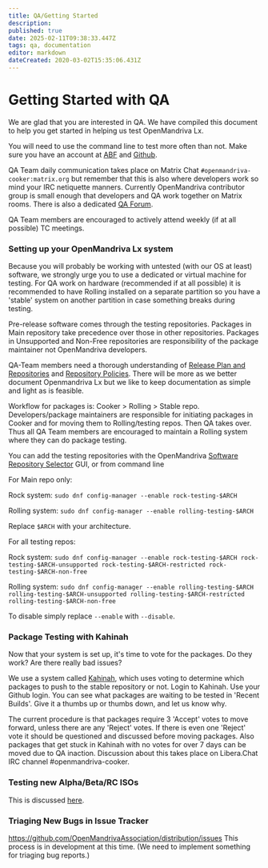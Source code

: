 ```yaml
---
title: QA/Getting Started
description: 
published: true
date: 2025-02-11T09:38:33.447Z
tags: qa, documentation
editor: markdown
dateCreated: 2020-03-02T15:35:06.431Z
---
```


# Getting Started with QA
We are glad that you are interested in QA.
We have compiled this document to help you get started in helping us test OpenMandriva Lx.

You will need to use the command line to test more often than not. Make sure you have an account at [ABF](https://abf.openmandriva.org/) and [Github](https://github.com/OpenMandrivaAssociation).

QA Team daily communication takes place on Matrix Chat `#openmandriva-cooker:matrix.org` but remember that this is also where developers work so mind your IRC netiquette manners. 
Currently OpenMandriva contributor group is small enough that developers and QA work together on Matrix rooms. There is also a dedicated [QA Forum](https://forum.openmandriva.org/c/en/qa).

QA Team members are encouraged to actively attend weekly (if at all possible) TC meetings.
</br>

### Setting up your OpenMandriva Lx system
Because you will probably be working with untested (with our OS at least) software, we strongly urge you to use a dedicated or virtual machine for testing. For QA work on hardware (recommended if at all possible) it is recommended to have Rolling installed on a separate partition so you have a 'stable' system on another partition in case something breaks during testing.

Pre-release software comes through the testing repositories. Packages in Main repository take precedence over those in other repositories. Packages in Unsupported and Non-Free repositories are responsibility of the package maintainer not OpenMandriva developers.

QA-Team members need a thorough understanding of [Release Plan and Repositories](/policies/release-plan-and-repositories) and [Repository Policies](/policies/repository-policies). There will be more as we better document Openmandriva Lx but we like to keep documentation as simple and light as is feasible.

Workflow for packages is: Cooker > Rolling > Stable repo. Developers/package maintainers are responsible for initiating packages in Cooker and for moving them to Rolling/testing repos. Then QA takes over. Thus all QA Team members are encouraged to maintain a Rolling system where they can do package testing.

You can add the testing repositories with the OpenMandriva [Software Repository Selector](/policies/repositories-tldr) GUI, or from command line

For Main repo only:

Rock system:
`sudo dnf config-manager --enable rock-testing-$ARCH`

Rolling system:
`sudo dnf config-manager --enable rolling-testing-$ARCH`

Replace `$ARCH` with your architecture.

For all testing repos:

Rock system:
`sudo dnf config-manager --enable rock-testing-$ARCH rock-testing-$ARCH-unsupported rock-testing-$ARCH-restricted rock-testing-$ARCH-non-free`

Rolling system:
`sudo dnf config-manager --enable rolling-testing-$ARCH rolling-testing-$ARCH-unsupported rolling-testing-$ARCH-restricted rolling-testing-$ARCH-non-free`

To disable simply replace `--enable` with `--disable`.
</br>

### Package Testing with Kahinah
Now that your system is set up, it's time to vote for the packages. Do they work? Are there really bad issues?

We use a system called [Kahinah](https://kahinah.tsn.sh/), which uses voting to determine which packages to push to the stable repository or not.
Login to Kahinah. Use your Github login.
You can see what packages are waiting to be tested in 'Recent Builds'. Give it a thumbs up or thumbs down, and let us know why.

The current procedure is that packages require 3 'Accept' votes to move forward, unless there are any 'Reject' votes. If there is even one 'Reject' vote it should be questioned and discussed before moving packages. Also packages that get stuck in Kahinah with no votes for over 7 days can be moved due to QA inaction. Discussion about this takes place on Libera.Chat IRC channel #openmandriva-cooker.
</br>

### Testing new Alpha/Beta/RC ISOs
This is discussed [here](/team/qa/release-qa).
</br>

### Triaging New Bugs in Issue Tracker
https://github.com/OpenMandrivaAssociation/distribution/issues
This process is in development at this time. (We need to implement something for triaging bug reports.) 
